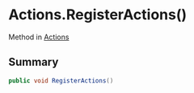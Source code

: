 # Actions.RegisterActions()

Method in [Actions](/docs/api/csharp/yarn.unity.actions.md)

## Summary



```csharp
public void RegisterActions()
```

